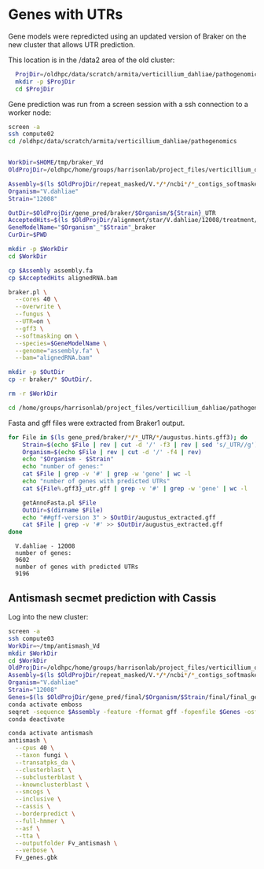 # Genes with UTRs

Gene models were repredicted using an updated version of Braker
on the new cluster that allows UTR prediction.

This location is in the /data2 area of the old cluster:

```bash
  ProjDir=/oldhpc/data/scratch/armita/verticillium_dahliae/pathogenomics
  mkdir -p $ProjDir
  cd $ProjDir
```

Gene prediction was run from a screen session with a ssh connection to a worker node:

```bash
screen -a
ssh compute02
cd /oldhpc/data/scratch/armita/verticillium_dahliae/pathogenomics


WorkDir=$HOME/tmp/braker_Vd
OldProjDir=/oldhpc/home/groups/harrisonlab/project_files/verticillium_dahliae/pathogenomics

Assembly=$(ls $OldProjDir/repeat_masked/V.*/*/ncbi*/*_contigs_softmasked_repeatmasker_TPSI_appended.fa | grep '12008')
Organism="V.dahliae"
Strain="12008"

OutDir=$OldProjDir/gene_pred/braker/$Organism/${Strain}_UTR
AcceptedHits=$(ls $OldProjDir/alignment/star/V.dahliae/12008/treatment/concatenated/concatenated.bam)
GeneModelName="$Organism"_"$Strain"_braker
CurDir=$PWD

mkdir -p $WorkDir
cd $WorkDir

cp $Assembly assembly.fa
cp $AcceptedHits alignedRNA.bam

braker.pl \
  --cores 40 \
  --overwrite \
  --fungus \
  --UTR=on \
  --gff3 \
  --softmasking on \
  --species=$GeneModelName \
  --genome="assembly.fa" \
  --bam="alignedRNA.bam"

mkdir -p $OutDir
cp -r braker/* $OutDir/.

rm -r $WorkDir

```


```bash
cd /home/groups/harrisonlab/project_files/verticillium_dahliae/pathogenomics
```

Fasta and gff files were extracted from Braker1 output.

```bash
for File in $(ls gene_pred/braker/*/*_UTR/*/augustus.hints.gff3); do
	Strain=$(echo $File | rev | cut -d '/' -f3 | rev | sed 's/_UTR//g')
	Organism=$(echo $File | rev | cut -d '/' -f4 | rev)
	echo "$Organism - $Strain"
	echo "number of genes:"
	cat $File | grep -v '#' | grep -w 'gene' | wc -l
	echo "number of genes with predicted UTRs"
	cat ${File%.gff3}_utr.gff | grep -v '#' | grep -w 'gene' | wc -l

	getAnnoFasta.pl $File
	OutDir=$(dirname $File)
	echo "##gff-version 3" > $OutDir/augustus_extracted.gff
	cat $File | grep -v '#' >> $OutDir/augustus_extracted.gff
done
```

```
  V.dahliae - 12008
  number of genes:
  9602
  number of genes with predicted UTRs
  9196
```


## Antismash secmet prediction with Cassis

Log into the new cluster:

```bash
screen -a
ssh compute03
WorkDir=~/tmp/antismash_Vd
mkdir $WorkDir
cd $WorkDir
OldProjDir=/oldhpc/home/groups/harrisonlab/project_files/verticillium_dahliae/pathogenomics
Assembly=$(ls $OldProjDir/repeat_masked/V.*/*/ncbi*/*_contigs_softmasked_repeatmasker_TPSI_appended.fa | grep '12008')
Organism="V.dahliae"
Strain="12008"
Genes=$(ls $OldProjDir/gene_pred/final/$Organism/$Strain/final/final_genes_appended_renamed.gff3)
conda activate emboss
seqret -sequence $Assembly -feature -fformat gff -fopenfile $Genes -osformat genbank -auto -outseq Fv_genes.gbk
conda deactivate

conda activate antismash
antismash \
  --cpus 40 \
  --taxon fungi \
  --transatpks_da \
  --clusterblast \
  --subclusterblast \
  --knownclusterblast \
  --smcogs \
  --inclusive \
  --cassis \
  --borderpredict \
  --full-hmmer \
  --asf \
  --tta \
  --outputfolder Fv_antismash \
  --verbose \
  Fv_genes.gbk
```
